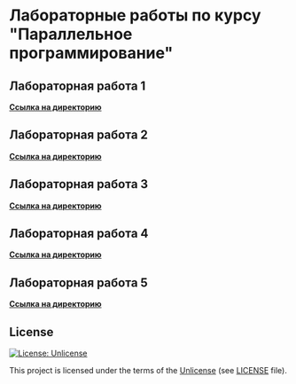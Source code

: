 # Лабораторные работы по курсу "Параллельное программирование"

## Лабораторная работа 1

[**Ссылка на директорию**](<https://github.com/zsxoff/course-parallel-programming/tree/master/laboratory-1>)

## Лабораторная работа 2

[**Ссылка на директорию**](<https://github.com/zsxoff/course-parallel-programming/tree/master/laboratory-2>)

## Лабораторная работа 3

[**Ссылка на директорию**](<https://github.com/zsxoff/course-parallel-programming/tree/master/laboratory-3>)

## Лабораторная работа 4

[**Ссылка на директорию**](<https://github.com/zsxoff/course-parallel-programming/tree/master/laboratory-4>)

## Лабораторная работа 5

[**Ссылка на директорию**](<https://github.com/zsxoff/course-parallel-programming/tree/master/laboratory-5>)

## License

[![License: Unlicense](https://img.shields.io/badge/License-Unlicense-green.svg)](https://unlicense.org/)

This project is licensed under the terms of the [Unlicense](https://unlicense.org/) (see [LICENSE](<https://github.com/ratscience/python-base/blob/master/LICENSE>) file).
